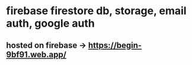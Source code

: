 # firebase firestore db, storage, email auth, google auth

## hosted on firebase -> https://begin-9bf91.web.app/
